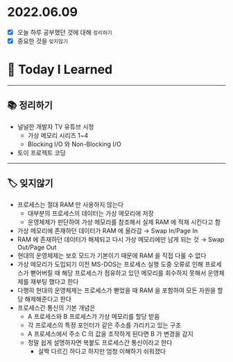 # 2022.06.09

- [x]  오늘 하루 공부했던 것에 대해 `정리하기`
- [x]  중요한 것을 `잊지않기`

# 🚩 Today I Learned

---

## 📚 정리하기

- 널널한 개발자 TV 유튜브 시청
    - 가상 메모리 시리즈 1~4
    - Blocking I/O 와 Non-Blocking I/O
- 토이 프로젝트 코딩

---

## 🏷 잊지않기

- 프로세스는 절대 RAM 만 사용하지 않는다
    - 대부분의 프로세스의 데이터는 가상 메모리에 저장
    - 운영체제가 판단하여 가상 메모리를 참조해서 실제 RAM 에 적재 시킨다고 함
- 가상 메모리에 존재하던 데이터가 RAM 에 올라감 → Swap In/Page In
- RAM 에 존재하던 데이터가 해제되고 다시 가상 메모리에만 남게 되는 것 → Swap Out/Page Out
- 현대의 운영체제는 보호 모드가 기본이기 때문에 RAM 을 직접 다룰 수 없다
- 가상 메모리가 도입되기 이전 MS-DOS는 프로세스 실행 도중 오류로 인해 프로세스가 뻗어버릴 때 해당 프로세스가 점유하고 있던 메모리를 회수하지 못해서 운영체제를 재부팅 했다고 한다
- 다행히 현대의 운영체제는 프로세스가 뻗었을 때 RAM 을 포함하여 모든 자원을 할당 해제해준다고 한다
- 프로세스간 통신의 기본 개념은
    - A 프로세스와 B 프로세스가 가상 메모리를 할당 받음
    - 각 프로세스의 특정 포인터가 같은 주소를 가리키고 있는 구조
    - A 프로세스에서 주소 C 의 값을 조작하게 된다면 B 가 변경을 감지
    - 정말 쉽게 설명하자면 복붙도 프로세스간 통신이라고 한다
        - 살짝 다르긴 하다고 하지만 엄청 이해하기 쉬워졌다